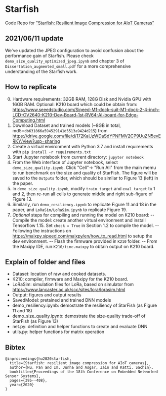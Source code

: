 # Starfish
Code Repo for ["Starfish: Resilient Image Compression for AIoT Cameras"](https://panhu.me/pdf/2020/Starfish.pdf)

## 2021/06/11 update
We've updated the JPEG configuration to avoid confusion about the performance gain of Starfish. Please check `demo_size_quality_optimized_jpeg.ipynb` and chapter 3 of `Dissertation_augmented_small.pdf` for a more comprehensive understanding of the Starfish work.

## How to replicate
0. Hardware requirements: 32GB RAM, 128G Disk and Nvidia GPU with 16GB RAM. Optional: K210 board which could be obtain from:
https://www.seeedstudio.com/Sipeed-M1-dock-suit-M1-dock-2-4-inch-LCD-OV2640-K210-Dev-Board-1st-RV64-AI-board-for-Edge-Computing.html
1. Download Dataset and trained models (~8GB in total, md5=`db631866a594529141d5513a9424d215`) from https://drive.google.com/file/d/172KaUzWDaSdYPNFMV2CP9UuZN5evERKY/view?usp=sharing
2. Create a virtual environment with Python 3.7 and install requirements with `pip install -r requirements.txt`
3. Start Jupyter notebook from current directory: `jupyter notebook`
4. From the Web interface of Jupyter notebook, select `demo_size_quality.ipynb`. Click "Cell"-> "Run All" from the main memu to run benchmark on the size and quality of StarFish. The figure will be saved to the `Outputs` folder, which should be similar to Figure 13 (left) in the paper.
5. In `demo_size_quality.ipynb`, modify `train_target` and `eval_target` to 1 and 2, then re-run all cells to generate middle and right sub-figure of Figure 13.
6. Similarly, run `demo_resiliency.ipynb` to replicate Figure 11 and 18 in the paper, and `LoRaSim/LoRaSim.ipynb` to replicate Figure 19.
7. *Optional* steps for compiling and running the model on K210 board:
-- Compile the model: create another virtual environment and install Tensorflow 1.15. Set `check = True` in Section 1.2 to compile the model.
-- Following the instructions on https://maixpy.sipeed.com/maixpy/en/how_to_read.html to setup the dev environment.
-- Flash the firmware provided in `K210` folder.
-- From the Maxipy IDE, run `K210/time.maixpy` to obtain output on K210 board.

## Explain of  folder and files
- Dataset: location of raw and cooked datasets.
- K210: compiler, firmware and Maxipy for the K210 board.
- LoRaSim: simulation files for LoRa, based on simulator from https://www.lancaster.ac.uk/scc/sites/lora/lorasim.html
- Output: figures and output results
- SavedModel: pretained and trained DNN models
- demo_resiliency.ipynb: demostrate the resiliency of StarFish (as Figure 11 and 18)
- demo_size_quality.ipynb: demostrate the size-quality trade-off of StarFish (as Figure 13)
- net.py: definition and helper functions to create and evaluate DNN
- utils.py: helper functions for matrix operation

## Bibtex
    @inproceedings{hu2020starfish,
      title={Starfish: resilient image compression for AIoT cameras},
      author={Hu, Pan and Im, Junha and Asgar, Zain and Katti, Sachin},
      booktitle={Proceedings of the 18th Conference on Embedded Networked Sensor Systems},
      pages={395--408},
      year={2020}
    }
